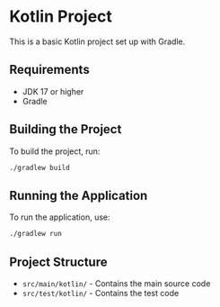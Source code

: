 # Kotlin Project

This is a basic Kotlin project set up with Gradle.

## Requirements

- JDK 17 or higher
- Gradle

## Building the Project

To build the project, run:

```bash
./gradlew build
```

## Running the Application

To run the application, use:

```bash
./gradlew run
```

## Project Structure

- `src/main/kotlin/` - Contains the main source code
- `src/test/kotlin/` - Contains the test code 